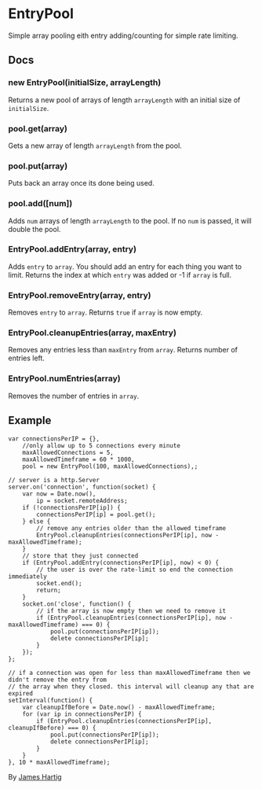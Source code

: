 # EntryPool #

Simple array pooling eith entry adding/counting for simple rate limiting.

## Docs ##

### new EntryPool(initialSize, arrayLength) ###
Returns a new pool of arrays of length `arrayLength` with an initial size of `initialSize`.

### pool.get(array) ###
Gets a new array of length `arrayLength` from the pool.

### pool.put(array) ###
Puts back an array once its done being used.

### pool.add([num]) ###
Adds `num` arrays of length `arrayLength` to the pool. If no `num` is passed, it will double the pool.

### EntryPool.addEntry(array, entry) ###
Adds `entry` to `array`. You should add an entry for each thing you want to limit.
Returns the index at which `entry` was added or -1 if `array` is full.

### EntryPool.removeEntry(array, entry) ###
Removes `entry` to `array`. Returns `true` if `array` is now empty.

### EntryPool.cleanupEntries(array, maxEntry) ###
Removes any entries less than `maxEntry` from `array`. Returns number of entries left.

### EntryPool.numEntries(array) ###
Removes the number of entries in `array`.

## Example ##

```JS
var connectionsPerIP = {},
    //only allow up to 5 connections every minute
    maxAllowedConnections = 5,
    maxAllowedTimeframe = 60 * 1000,
    pool = new EntryPool(100, maxAllowedConnections),; 

// server is a http.Server
server.on('connection', function(socket) {
    var now = Date.now(),
        ip = socket.remoteAddress;
    if (!connectionsPerIP[ip]) {
        connectionsPerIP[ip] = pool.get();
    } else {
        // remove any entries older than the allowed timeframe
        EntryPool.cleanupEntries(connectionsPerIP[ip], now - maxAllowedTimeframe);
    }
    // store that they just connected
    if (EntryPool.addEntry(connectionsPerIP[ip], now) < 0) {
        // the user is over the rate-limit so end the connection immediately 
        socket.end();
        return;
    }
    socket.on('close', function() {
        // if the array is now empty then we need to remove it
        if (EntryPool.cleanupEntries(connectionsPerIP[ip], now - maxAllowedTimeframe) === 0) {
            pool.put(connectionsPerIP[ip]);
            delete connectionsPerIP[ip];
        }
    });
};
    
// if a connection was open for less than maxAllowedTimeframe then we didn't remove the entry from
// the array when they closed. this interval will cleanup any that are expired
setInterval(function() {
    var cleanupIfBefore = Date.now() - maxAllowedTimeframe;
    for (var ip in connectionsPerIP) {
        if (EntryPool.cleanupEntries(connectionsPerIP[ip], cleanupIfBefore) === 0) {
            pool.put(connectionsPerIP[ip]);
            delete connectionsPerIP[ip];
        }
    }
}, 10 * maxAllowedTimeframe);

```

By [James Hartig](https://github.com/fastest963/)
